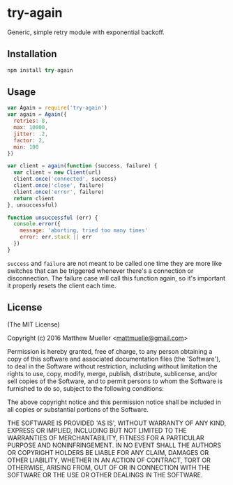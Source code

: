 
# try-again

  Generic, simple retry module with exponential backoff.

## Installation

```js
npm install try-again
```

## Usage

```js
var Again = require('try-again')
var again = Again({
  retries: 8,
  max: 10000,
  jitter: .2,
  factor: 2,
  min: 100
})

var client = again(function (success, failure) {
  var client = new Client(url)
  client.once('connected', success)
  client.once('close', failure)
  client.once('error', failure)
  return client
}, unsuccessful)

function unsuccessful (err) {
  console.error({
    message: 'aborting, tried too many times'
    error: err.stack || err
  })
}
```

`success` and `failure` are not meant to be called one time they are more like switches
that can be triggered whenever there's a connection or disconnection. The failure case
will call this function again, so it's important it properly resets the client each time.

## License

(The MIT License)

Copyright (c) 2016 Matthew Mueller &lt;mattmuelle@gmail.com&gt;

Permission is hereby granted, free of charge, to any person obtaining
a copy of this software and associated documentation files (the
'Software'), to deal in the Software without restriction, including
without limitation the rights to use, copy, modify, merge, publish,
distribute, sublicense, and/or sell copies of the Software, and to
permit persons to whom the Software is furnished to do so, subject to
the following conditions:

The above copyright notice and this permission notice shall be
included in all copies or substantial portions of the Software.

THE SOFTWARE IS PROVIDED 'AS IS', WITHOUT WARRANTY OF ANY KIND,
EXPRESS OR IMPLIED, INCLUDING BUT NOT LIMITED TO THE WARRANTIES OF
MERCHANTABILITY, FITNESS FOR A PARTICULAR PURPOSE AND NONINFRINGEMENT.
IN NO EVENT SHALL THE AUTHORS OR COPYRIGHT HOLDERS BE LIABLE FOR ANY
CLAIM, DAMAGES OR OTHER LIABILITY, WHETHER IN AN ACTION OF CONTRACT,
TORT OR OTHERWISE, ARISING FROM, OUT OF OR IN CONNECTION WITH THE
SOFTWARE OR THE USE OR OTHER DEALINGS IN THE SOFTWARE.
